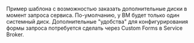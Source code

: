  Пример шаблона с возможностью заказать дополнительные диски в момент запроса сервиса.
 По-умолчанию, у ВМ будет только один системный диск.
 Дополнительные "удобства" для конфигурирования формы запроса потребуется сделать через Custom Forms в Service Broker.
